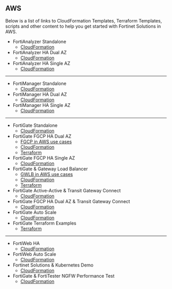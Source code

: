 ## AWS

Below is a list of links to CloudFormation Templates, Terraform Templates, scripts and other content to help you get started with Fortinet Solutions in AWS.


  - FortiAnalyzer Standalone
      - [CloudFormation](https://github.com/FortinetCloudCSE/fortianalyzer-aws-standalone-cloudformation)
  - FortiAnalyzer HA Dual AZ
      - [CloudFormation](https://github.com/FortinetCloudCSE/fortianalyzer-aws-ha-dualaz-cloudformation)
  - FortiAnalyzer HA Single AZ
      - [CloudFormation](https://github.com/FortinetCloudCSE/fortianalyzer-aws-ha-singleaz-cloudformation)
---
  - FortiManager Standalone
      - [CloudFormation](https://github.com/FortinetCloudCSE/fortimanager-aws-standalone-cloudformation)
  - FortiManager HA Dual AZ
      - [CloudFormation](https://github.com/FortinetCloudCSE/fortimanager-aws-ha-dualaz-cloudformation)
  - FortiManager HA Single AZ
      - [CloudFormation](https://github.com/FortinetCloudCSE/fortimanager-aws-ha-singleaz-cloudformation)
---
  - FortiGate Standalone
      - [CloudFormation](https://github.com/FortinetCloudCSE/fortigate-aws-standalone-cloudformation)
  - FortiGate FGCP HA Dual AZ
      - [FGCP in AWS use cases](https://fortinetcloudcse.github.io/FGCP-in-AWS/)
      - [CloudFormation](https://github.com/FortinetCloudCSE/fortigate-aws-ha-dualaz-cloudformation)
	  - [Terraform](https://github.com/FortinetCloudCSE/fortigate-aws-ha-dualaz-terraform)
  - FortiGate FGCP HA Single AZ
      - [CloudFormation](https://github.com/hgaberra/fortigate-aws-ha-singleaz-cloudformation)
  - FortiGate & Gateway Load Balancer
      - [GWLB in AWS use cases](https://fortinetcloudcse.github.io/GWLB-in-AWS/)
      - [CloudFormation](https://github.com/FortinetCloudCSE/fortigate-aws-gwlb-cloudformation)
	  - [Terraform](https://github.com/FortinetCloudCSE/fortigate-aws-gwlb-terraform)
  - FortiGate Active-Active & Transit Gateway Connect
      - [CloudFormation](https://github.com/hgaberra/fortigate-aws-tgwconnect-active-active-cloudformation)
  - FortiGate FGCP HA Dual AZ & Transit Gateway Connect
      - [CloudFormation](https://github.com/hgaberra/fortigate-aws-tgwconnect-ha-dualaz-cloudformation)
  - FortiGate Auto Scale
      - [CloudFormation](https://docs.fortinet.com/document/fortigate-public-cloud/7.4.0/aws-administration-guide/397979/deploying-auto-scaling-on-aws)
  - FortiGate Terraform Examples
      - [Terraform](https://github.com/fortinet/fortigate-terraform-deploy/tree/main/aws)
---
  - FortiWeb HA
      - [CloudFormation](https://docs.fortinet.com/document/fortiweb-public-cloud/latest/use-case-high-availability-for-fortiweb-on-aws/556435/overview)
  - FortiWeb Auto Scale
      - [CloudFormation](https://docs.fortinet.com/document/fortiweb-public-cloud/latest/deploying-auto-scaling-on-aws)
  - Fortinet Solutions & Kubernetes Demo
      - [CloudFormation](https://github.com/hgaberra/fortigate-fortiadc-forticwp-aws-kubernetes-integration-cloudformation)
  - FortiGate & FortiTester NGFW Performance Test
      - [CloudFormation](https://github.com/hgaberra/fortigate-fortitester-aws-ngfw-performance-test-cloudformation)
